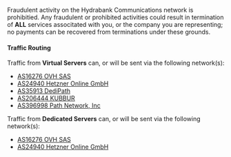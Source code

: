 Fraudulent activity on the Hydrabank Communications network is prohibitied. Any fraudulent or prohibited activities could result in termination of **ALL** services associtated with you, or the company you are representing; no payments can be recovered from terminations under these grounds. 

#### Traffic Routing
Traffic from **Virtual Servers** can, or will be sent via the following network(s):
- [AS16276 OVH SAS](https://bgp.he.net/AS16276)
- [AS24940 Hetzner Online GmbH](https://bgp.he.net/AS24940)
- [AS35913 DediPath](https://bgp.he.net/AS35913)
- [AS206444 KUBBUR](https://bgp.he.net/AS206444)
- [AS396998 Path Network, Inc](https://bgp.he.net/AS396998)

Traffic from **Dedicated Servers** can, or will be sent via the following network(s):
- [AS16276 OVH SAS](https://bgp.he.net/AS16276)
- [AS24940 Hetzner Online GmbH](https://bgp.he.net/AS24940)
